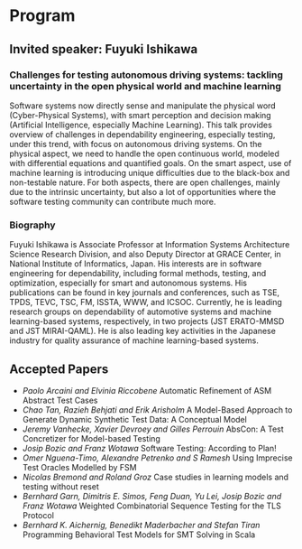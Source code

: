 # Program
## Invited speaker: Fuyuki Ishikawa 

### Challenges for testing autonomous driving systems: tackling uncertainty in the open physical world and machine learning

Software systems now directly sense and manipulate the physical word (Cyber-Physical Systems), with smart perception and decision making (Artificial Intelligence, especially Machine Learning). This talk provides overview of challenges in dependability engineering, especially testing, under this trend, with focus on autonomous driving systems. On the physical aspect, we need to handle the open continuous world, modeled with differential equations and quantified goals. On the smart aspect, use of machine learning is introducing unique difficulties due to the black-box and non-testable nature. For both aspects, there are open challenges, mainly due to the intrinsic uncertainty, but also a lot of opportunities where the software testing community can contribute much more.

### Biography

Fuyuki Ishikawa is Associate Professor at Information Systems Architecture Science Research Division, and also Deputy Director at GRACE Center, in National Institute of Informatics, Japan. His interests are in software engineering for dependability, including formal methods, testing, and optimization, especially for smart and autonomous systems. His publications can be found in key journals and conferences, such as TSE, TPDS, TEVC, TSC, FM, ISSTA, WWW, and ICSOC. Currently, he is leading research groups on dependability of automotive systems and machine learning-based systems, respectively, in two projects (JST ERATO-MMSD and JST MIRAI-QAML). He is also leading key activities in the Japanese industry for quality assurance of machine learning-based systems.


## Accepted Papers

- *Paolo Arcaini and Elvinia Riccobene* Automatic Refinement of ASM Abstract Test Cases
- *Chao Tan, Razieh Behjati and Erik Arisholm* A Model-Based Approach to Generate Dynamic Synthetic Test Data: A Conceptual Model
- *Jeremy Vanhecke, Xavier Devroey and Gilles Perrouin* AbsCon: A Test Concretizer for Model-based Testing
- *Josip Bozic and Franz Wotawa* Software Testing: According to Plan!
- *Omer Nguena-Timo, Alexandre Petrenko and S Ramesh* Using Imprecise Test Oracles Modelled by FSM
- *Nicolas Bremond and Roland Groz* Case studies in learning models and testing without reset
- *Bernhard Garn, Dimitris E. Simos, Feng Duan, Yu Lei, Josip Bozic and Franz Wotawa* Weighted Combinatorial Sequence Testing for the TLS Protocol
- *Bernhard K. Aichernig, Benedikt Maderbacher and Stefan Tiran* Programming Behavioral Test Models for SMT Solving in Scala
